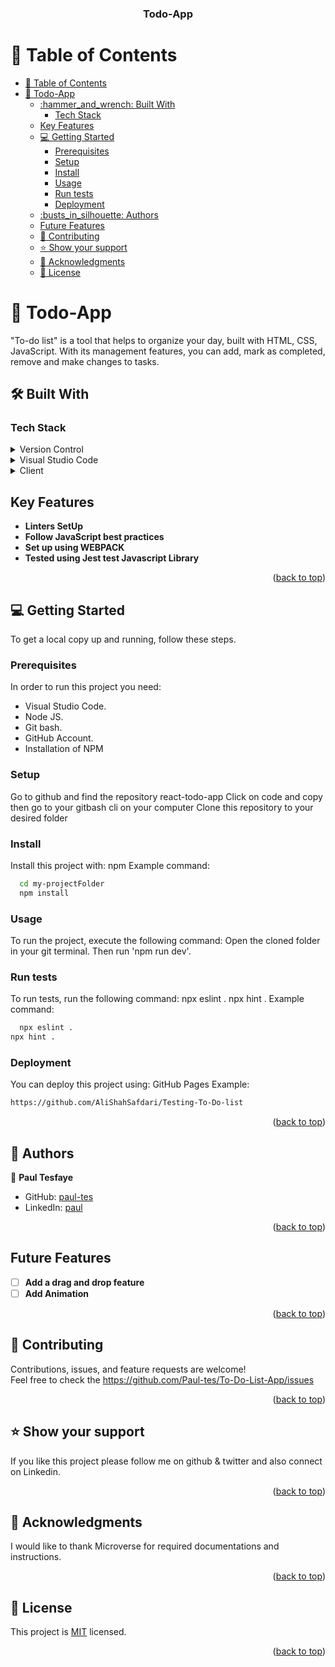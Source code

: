 <a name="readme-top"></a>

<div align="center">

  <h3><b>Todo-App</b></h3>

</div>

<!-- TABLE OF CONTENTS -->

# 📗 Table of Contents

- [📗 Table of Contents](#-table-of-contents)
- [📖 Todo-App ](#-todo-app-)
  - [:hammer\_and\_wrench: Built With ](#hammer_and_wrench-built-with-)
    - [Tech Stack ](#tech-stack-)
  - [Key Features ](#key-features-)
  - [💻 Getting Started ](#-getting-started-)
    - [Prerequisites](#prerequisites)
    - [Setup](#setup)
    - [Install](#install)
    - [Usage](#usage)
    - [Run tests](#run-tests)
    - [Deployment](#deployment)
  - [:busts\_in\_silhouette: Authors ](#busts_in_silhouette-authors-)
  - [Future Features ](#future-features-)
  - [🤝 Contributing ](#-contributing-)
  - [⭐️ Show your support ](#️-show-your-support-)
  - [🙏 Acknowledgments ](#-acknowledgments-)
  - [📝 License ](#-license-)

<!-- PROJECT DESCRIPTION -->

# 📖 Todo-App <a name="about-project"></a>

"To-do list" is a tool that helps to organize your day, built with HTML, CSS, JavaScript. With its management features, you can add, mark as completed, remove and make changes to tasks.

## :hammer_and_wrench: Built With <a name="built-with"></a>

### Tech Stack <a name="tech-stack"></a>
<details>
  <summary>Version Control</summary>
  <ul>
    <li><a href="https://github.com/">Git Hub</a></li>
  </ul>
</details>
<details>
  <summary>Visual Studio Code</summary>
  <ul>
    <li><a href="https://code.visualstudio.com">Visual Studio Code</a></li>
  </ul>
</details>
<details>
  <summary>Client</summary>
  <ul>
    <li><a href="https://react.dev/">HTML</a></li>
    <li><a href="https://react.dev/">CSS</a></li>
    <li><a href="https://react.dev/">JAVASCRIPT</a></li>
</details>

<!-- Features -->

## Key Features <a name="key-features"></a>

- **Linters SetUp**
- **Follow JavaScript best practices**
- **Set up using WEBPACK**
- **Tested using Jest test Javascript Library**

<p align="right">(<a href="#readme-top">back to top</a>)</p>

<!-- GETTING STARTED -->

## 💻 Getting Started <a name="getting-started"></a>

To get a local copy up and running, follow these steps.

### Prerequisites

In order to run this project you need:
- Visual Studio Code.
- Node JS.
- Git bash.
- GitHub Account.
- Installation of NPM

<!--
Example command:
```sh
 gem install rails
```
 -->
### Setup

Go to github and find the repository react-todo-app
Click on code and copy then go to your gitbash cli on your computer Clone this repository to your desired folder

<!--
Example commands:

```sh
  cd my-folder
  git clone git@github.com:rosemutai/math-magicians.git
```
--->
### Install
Install this project with:
npm
Example command:
```sh
  cd my-projectFolder
  npm install
```
### Usage
To run the project, execute the following command:
Open the cloned folder in your git terminal. Then run 'npm run dev'.

### Run tests
To run tests, run the following command:
npx eslint .
npx hint .
Example command:
```sh
  npx eslint .
npx hint .
```
### Deployment
You can deploy this project using:
GitHub Pages
Example:
```sh
https://github.com/AliShahSafdari/Testing-To-Do-list
```
<p align="right">(<a href="#readme-top">back to top</a>)</p>

## :busts_in_silhouette: Authors <a name="authors"></a>
:bust_in_silhouette: **Paul Tesfaye**
- GitHub: [paul-tes](https://github.com/Paul-tes)
- LinkedIn: [paul](https://www.linkedin.com/in/paul-tesfaye-687820215/)
<p align="right">(<a href="#readme-top">back to top</a>)</p>

<!-- FUTURE FEATURES -->
## Future Features <a name="future-features"></a>

- [ ] **Add a drag and drop feature**<br/>
- [ ] **Add Animation**<br/>

<p align="right">(<a href="#readme-top">back to top</a>)</p>

<!-- CONTRIBUTING -->
## 🤝 Contributing <a name="contributing"></a>
Contributions, issues, and feature requests are welcome!<br/>
Feel free to check the https://github.com/Paul-tes/To-Do-List-App/issues
<p align="right">(<a href="#readme-top">back to top</a>)</p>

<!-- SUPPORT -->
## ⭐️ Show your support <a name="support"></a>
If you like this project please follow me on github & twitter and also connect on Linkedin.
<p align="right">(<a href="#readme-top">back to top</a>)</p>

<!-- ACKNOWLEDGEMENTS -->
## 🙏 Acknowledgments <a name="acknowledgements"></a>
I would like to thank Microverse for required documentations and instructions.
<p align="right">(<a href="#readme-top">back to top</a>)</p>

<!-- LICENSE -->
## 📝 License <a name="license"></a>

This project is [MIT](https://github.com/Paul-tes/To-Do-List-App/blob/main/LICENSE) licensed.


<p align="right">(<a href="#readme-top">back to top</a>)</p>
